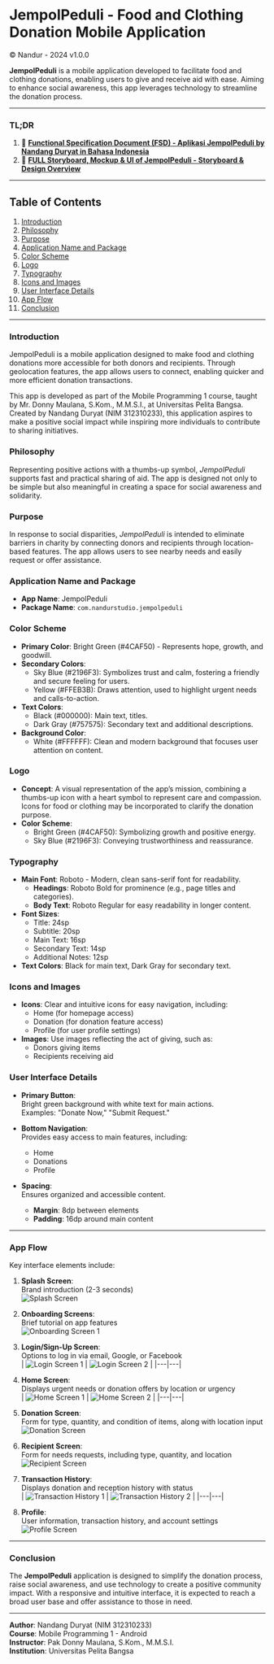 # JempolPeduli - Food and Clothing Donation Mobile Application
© Nandur - 2024 v1.0.0

**JempolPeduli** is a mobile application developed to facilitate food and clothing donations, enabling users to give and receive aid with ease. Aiming to enhance social awareness, this app leverages technology to streamline the donation process.

---

### TL;DR

1. 📌 [**Functional Specification Document (FSD) - Aplikasi JempolPeduli by Nandang Duryat in Bahasa Indonesia**](https://www.canva.com/design/DAGUWv-vQCU/i3fE7qJU4Lg5P46u2H_o6A/view?utm_content=DAGUWv-vQCU&utm_campaign=designshare&utm_medium=link&utm_source=editor)
2. 📃 [**FULL Storyboard, Mockup & UI of JempolPeduli - Storyboard & Design Overview**](https://www.canva.com/design/DAGUXOJLveQ/SN9FcryzuIT1bteUoQDNnQ/view?utm_content=DAGUXOJLveQ&utm_campaign=designshare&utm_medium=link&utm_source=editor)

---

## Table of Contents
1. [Introduction](#introduction)
2. [Philosophy](#philosophy)
3. [Purpose](#purpose)
4. [Application Name and Package](#application-name-and-package)
5. [Color Scheme](#color-scheme)
6. [Logo](#logo)
7. [Typography](#typography)
8. [Icons and Images](#icons-and-images)
9. [User Interface Details](#user-interface-details)
10. [App Flow](#app-flow)
11. [Conclusion](#conclusion)

---

### Introduction
JempolPeduli is a mobile application designed to make food and clothing donations more accessible for both donors and recipients. Through geolocation features, the app allows users to connect, enabling quicker and more efficient donation transactions.

This app is developed as part of the Mobile Programming 1 course, taught by Mr. Donny Maulana, S.Kom., M.M.S.I., at Universitas Pelita Bangsa. Created by Nandang Duryat (NIM 312310233), this application aspires to make a positive social impact while inspiring more individuals to contribute to sharing initiatives.

### Philosophy
Representing positive actions with a thumbs-up symbol, *JempolPeduli* supports fast and practical sharing of aid. The app is designed not only to be simple but also meaningful in creating a space for social awareness and solidarity.

### Purpose
In response to social disparities, *JempolPeduli* is intended to eliminate barriers in charity by connecting donors and recipients through location-based features. The app allows users to see nearby needs and easily request or offer assistance.

### Application Name and Package
- **App Name**: JempolPeduli
- **Package Name**: `com.nandurstudio.jempolpeduli`

### Color Scheme
- **Primary Color**: Bright Green (#4CAF50) - Represents hope, growth, and goodwill.
- **Secondary Colors**:
  - Sky Blue (#2196F3): Symbolizes trust and calm, fostering a friendly and secure feeling for users.
  - Yellow (#FFEB3B): Draws attention, used to highlight urgent needs and calls-to-action.
- **Text Colors**:
  - Black (#000000): Main text, titles.
  - Dark Gray (#757575): Secondary text and additional descriptions.
- **Background Color**:
  - White (#FFFFFF): Clean and modern background that focuses user attention on content.

### Logo
- **Concept**: A visual representation of the app’s mission, combining a thumbs-up icon with a heart symbol to represent care and compassion. Icons for food or clothing may be incorporated to clarify the donation purpose.
- **Color Scheme**:
  - Bright Green (#4CAF50): Symbolizing growth and positive energy.
  - Sky Blue (#2196F3): Conveying trustworthiness and reassurance.

### Typography
- **Main Font**: Roboto - Modern, clean sans-serif font for readability.
  - **Headings**: Roboto Bold for prominence (e.g., page titles and categories).
  - **Body Text**: Roboto Regular for easy readability in longer content.
- **Font Sizes**:
  - Title: 24sp
  - Subtitle: 20sp
  - Main Text: 16sp
  - Secondary Text: 14sp
  - Additional Notes: 12sp
- **Text Colors**: Black for main text, Dark Gray for secondary text.

### Icons and Images
- **Icons**: Clear and intuitive icons for easy navigation, including:
  - Home (for homepage access)
  - Donation (for donation feature access)
  - Profile (for user profile settings)
- **Images**: Use images reflecting the act of giving, such as:
  - Donors giving items
  - Recipients receiving aid

### User Interface Details

- **Primary Button**:  
  Bright green background with white text for main actions.  
  Examples: "Donate Now," "Submit Request."

- **Bottom Navigation**:  
  Provides easy access to main features, including:  
  - Home  
  - Donations  
  - Profile

- **Spacing**:  
  Ensures organized and accessible content.  
  - **Margin**: 8dp between elements  
  - **Padding**: 16dp around main content

---

### App Flow

Key interface elements include:

1. **Splash Screen**:  
   Brand introduction (2-3 seconds)  
   ![Splash Screen](https://github.com/nandurstudio/Jempol-Peduli/raw/master/UI_concept/ui_concept_JempolPeduli.png)

2. **Onboarding Screens**:  
   Brief tutorial on app features  
   ![Onboarding Screen 1](https://github.com/nandurstudio/Jempol-Peduli/raw/master/UI_concept/ui_concept_JempolPeduli%20(1).png)

3. **Login/Sign-Up Screen**:  
   Options to log in via email, Google, or Facebook  
   | ![Login Screen 1](https://github.com/nandurstudio/Jempol-Peduli/raw/master/UI_concept/ui_concept_JempolPeduli%20(2).png) | ![Login Screen 2](https://github.com/nandurstudio/Jempol-Peduli/raw/master/UI_concept/ui_concept_JempolPeduli%20(3).png) |
   |---|---|

4. **Home Screen**:  
   Displays urgent needs or donation offers by location or urgency  
   | ![Home Screen 1](https://github.com/nandurstudio/Jempol-Peduli/raw/master/UI_concept/ui_concept_JempolPeduli%20(4).png) | ![Home Screen 2](https://github.com/nandurstudio/Jempol-Peduli/raw/master/UI_concept/ui_concept_JempolPeduli%20(9).png) |
   |---|---|

5. **Donation Screen**:  
   Form for type, quantity, and condition of items, along with location input  
   ![Donation Screen](https://github.com/nandurstudio/Jempol-Peduli/raw/master/UI_concept/ui_concept_JempolPeduli%20(5).png)

6. **Recipient Screen**:  
   Form for needs requests, including type, quantity, and location  
   ![Recipient Screen](https://github.com/nandurstudio/Jempol-Peduli/raw/master/UI_concept/ui_concept_JempolPeduli%20(6).png)

7. **Transaction History**:  
   Displays donation and reception history with status  
   | ![Transaction History 1](https://github.com/nandurstudio/Jempol-Peduli/raw/master/UI_concept/ui_concept_JempolPeduli%20(8).png) | ![Transaction History 2](https://github.com/nandurstudio/Jempol-Peduli/raw/master/UI_concept/ui_concept_JempolPeduli%20(4).png) |
   |---|---|

8. **Profile**:  
   User information, transaction history, and account settings  
   ![Profile Screen](https://github.com/nandurstudio/Jempol-Peduli/raw/master/UI_concept/ui_concept_JempolPeduli%20(7).png)

---

### Conclusion

The **JempolPeduli** application is designed to simplify the donation process, raise social awareness, and use technology to create a positive community impact. With a responsive and intuitive interface, it is expected to reach a broad user base and offer assistance to those in need.

---

**Author**: Nandang Duryat (NIM 312310233)  
**Course**: Mobile Programming 1 - Android  
**Instructor**: Pak Donny Maulana, S.Kom., M.M.S.I.  
**Institution**: Universitas Pelita Bangsa
